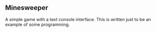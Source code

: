 Minesweeper
-----------

A simple game with a text console interface. This is written just to be an
example of some programming.
